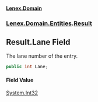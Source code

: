 #### [Lenex.Domain](index.md 'index')
### [Lenex.Domain.Entities](Lenex.Domain.Entities.md 'Lenex.Domain.Entities').[Result](Lenex.Domain.Entities.Result.md 'Lenex.Domain.Entities.Result')

## Result.Lane Field

The lane number of the entry.

```csharp
public int Lane;
```

#### Field Value
[System.Int32](https://docs.microsoft.com/en-us/dotnet/api/System.Int32 'System.Int32')